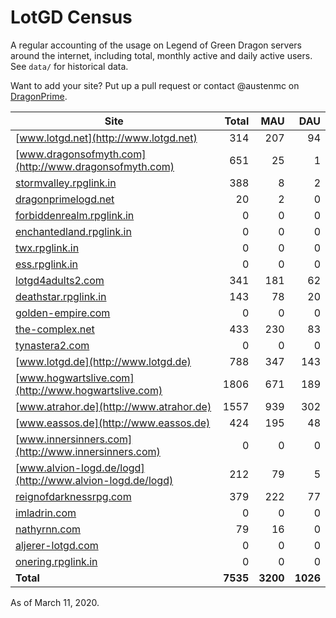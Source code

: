 # LotGD Census
A regular accounting of the usage on Legend of Green Dragon servers around the internet, including total, monthly active and daily active users. See `data/` for historical data.

Want to add your site? Put up a pull request or contact @austenmc on [DragonPrime](http://dragonprime.net).


Site | Total | MAU | DAU
--- | ---:| ---:| ---:
[www.lotgd.net](http://www.lotgd.net)|314|207|94
[www.dragonsofmyth.com](http://www.dragonsofmyth.com)|651|25|1
[stormvalley.rpglink.in](http://stormvalley.rpglink.in)|388|8|2
[dragonprimelogd.net](http://dragonprimelogd.net)|20|2|0
[forbiddenrealm.rpglink.in](http://forbiddenrealm.rpglink.in)|0|0|0
[enchantedland.rpglink.in](http://enchantedland.rpglink.in)|0|0|0
[twx.rpglink.in](http://twx.rpglink.in)|0|0|0
[ess.rpglink.in](http://ess.rpglink.in)|0|0|0
[lotgd4adults2.com](http://lotgd4adults2.com)|341|181|62
[deathstar.rpglink.in](http://deathstar.rpglink.in)|143|78|20
[golden-empire.com](http://golden-empire.com)|0|0|0
[the-complex.net](http://the-complex.net)|433|230|83
[tynastera2.com](http://tynastera2.com)|0|0|0
[www.lotgd.de](http://www.lotgd.de)|788|347|143
[www.hogwartslive.com](http://www.hogwartslive.com)|1806|671|189
[www.atrahor.de](http://www.atrahor.de)|1557|939|302
[www.eassos.de](http://www.eassos.de)|424|195|48
[www.innersinners.com](http://www.innersinners.com)|0|0|0
[www.alvion-logd.de/logd](http://www.alvion-logd.de/logd)|212|79|5
[reignofdarknessrpg.com](http://reignofdarknessrpg.com)|379|222|77
[imladrin.com](http://imladrin.com)|0|0|0
[nathyrnn.com](http://nathyrnn.com)|79|16|0
[aljerer-lotgd.com](http://aljerer-lotgd.com)|0|0|0
[onering.rpglink.in](http://onering.rpglink.in)|0|0|0
**Total**|**7535**|**3200**|**1026**

As of March 11, 2020.
